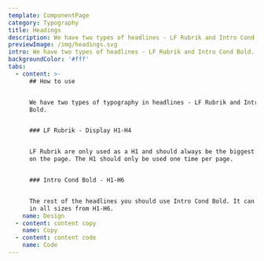 ```yaml
---
template: ComponentPage
category: Typography
title: Headings
description: We have two types of headlines - LF Rubrik and Intro Cond Bold.
previewImage: /img/headings.svg
intro: We have two types of headlines - LF Rubrik and Intro Cond Bold.
backgroundColor: '#fff'
tabs:
  - content: >-
      ## How to use


      We have two types of typography in headlines - LF Rubrik and Intro Cond
      Bold. 


      ### LF Rubrik - Display H1-H4


      LF Rubrik are only used as a H1 and should always be the biggest headline
      on the page. The H1 should only be used one time per page. 


      ### Intro Cond Bold - H1-H6


      The rest of the headlines you should use Intro Cond Bold. It can be used
      in all sizes from H1-H6.
    name: Design
  - content: content copy
    name: Copy
  - content: content code
    name: Code
---
```


